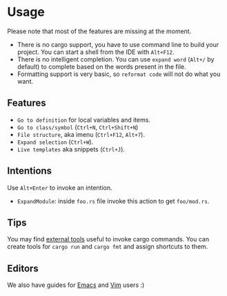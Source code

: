 # Usage

Please note that most of the features are missing at the moment.

* There is no cargo support, you have to use command line to build your
  project. You can start a shell from the IDE with `Alt+F12`.
* There is no intelligent completion. You can use `expand word` (`Alt+/` by
  default) to complete based on the words present in the file.
* Formatting support is very basic, so `reformat code` will not do what you
  want.


## Features

* `Go to definition` for local variables and items.
* `Go to class/symbol` (`Ctrl+N`, `Ctrl+Shift+N`)
* `File structure`, aka imenu (`Ctrl+F12`, `Alt+7`).
* `Expand selection` (`Ctrl+W`).
* `Live templates` aka snippets (`Ctrl+J`).

## Intentions

Use `Alt+Enter` to invoke an intention.

* `ExpandModule`: inside `foo.rs` file invoke this action to get `foo/mod.rs`. 

## Tips

You may find [external tools](https://www.jetbrains.com/idea/help/external-tools.html) 
useful to invoke cargo commands. You can create tools for `cargo run` and `cargo fmt` 
and assign shortcuts to them.  

## Editors

We also have guides for [Emacs](Emacs.md) and [Vim](Vim.md) users :)
